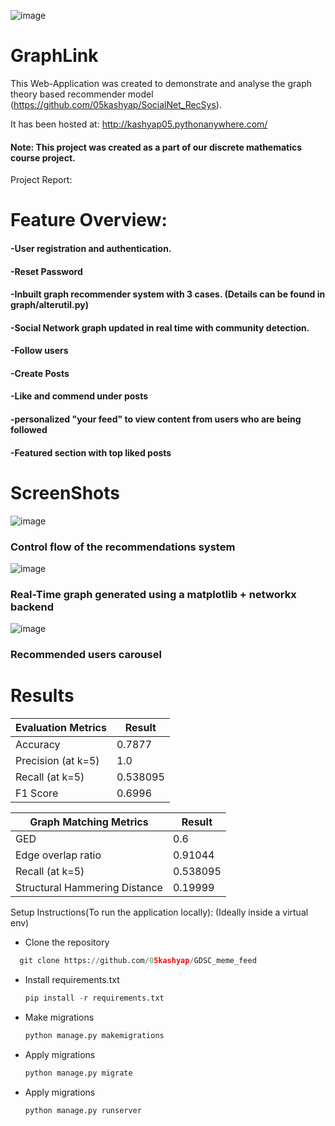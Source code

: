 ![image](https://github.com/05kashyap/GraphLink/assets/120780494/e585e0f8-9f52-483a-9665-2001efdd6264)

# GraphLink 
This Web-Application was created to demonstrate and analyse the graph theory based recommender model (https://github.com/05kashyap/SocialNet_RecSys).

It has been hosted at: http://kashyap05.pythonanywhere.com/
#### Note: This project was created as a part of our discrete mathematics course project.
Project Report: 
# Feature Overview:
#### -User registration and authentication.
#### -Reset Password

#### -Inbuilt graph recommender system with 3 cases. (Details can be found in graph/alterutil.py)
#### -Social Network graph updated in real time with community detection. 

#### -Follow users
#### -Create Posts
#### -Like and commend under posts
#### -personalized "your feed" to view content from users who are being followed
#### -Featured section with top liked posts

# ScreenShots
![image](https://github.com/05kashyap/GraphLink/assets/120780494/a94296c7-215c-4a39-aa42-887e34c92f7e)
### Control flow of the recommendations system

![image](https://github.com/05kashyap/GraphLink/assets/120780494/09f2a391-9c93-4158-a677-cd5b16175da5)
### Real-Time graph generated using a matplotlib + networkx backend

![image](https://github.com/05kashyap/GraphLink/assets/120780494/7d5bd8e6-ef57-4283-a06f-13c11bbd100b)
### Recommended users carousel 

# Results

| Evaluation Metrics  | Result |
| ------------- | ------------- |
| Accuracy  | 0.7877  |
| Precision (at k=5)  | 1.0  |
| Recall (at k=5)  | 0.538095  |
| F1 Score  | 0.6996  |

| Graph Matching Metrics  | Result |
| ------------- | ------------- |
| GED  | 0.6  |
| Edge overlap ratio  | 0.91044  |
| Recall (at k=5)  | 0.538095  |
| Structural Hammering Distance  | 0.19999  |

Setup Instructions(To run the application locally):
(Ideally inside a virtual env)
- Clone the repository
```python
  git clone https://github.com/05kashyap/GDSC_meme_feed
```
- Install requirements.txt
  ```python
  pip install -r requirements.txt
  ```
- Make migrations
  ```python
  python manage.py makemigrations
  ```
- Apply migrations
  ```python
  python manage.py migrate
  ```
- Apply migrations
  ```python
  python manage.py runserver
  ```



